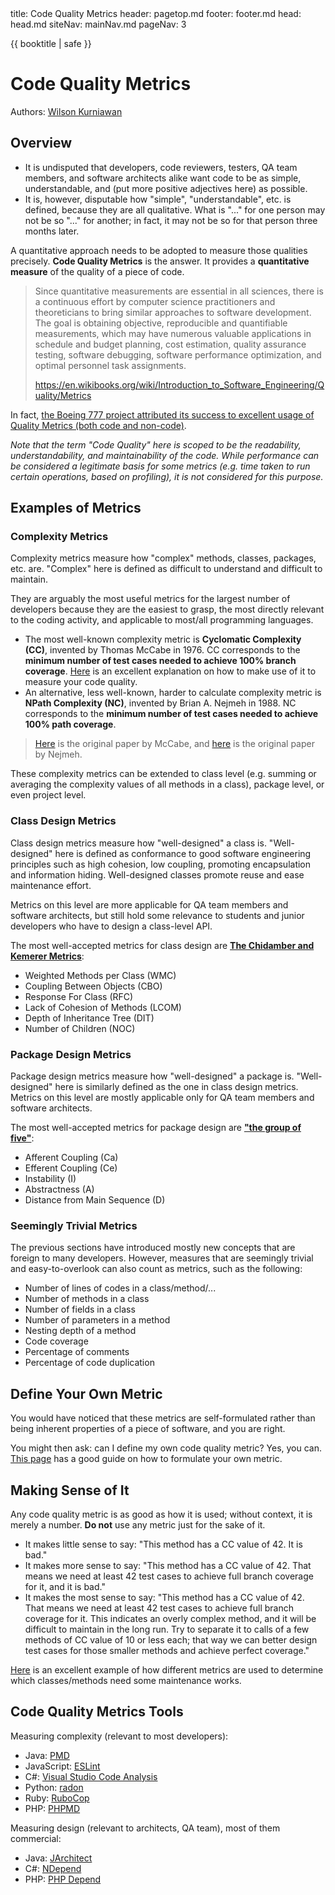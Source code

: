 <frontmatter>
  title: Code Quality Metrics
  header: pagetop.md
  footer: footer.md
  head: head.md
  siteNav: mainNav.md
  pageNav: 3
</frontmatter>

<div class="website-content">

{{ booktitle | safe }}

# Code Quality Metrics

Authors: [Wilson Kurniawan](https://github.com/wkurniawan07)

## Overview

- It is undisputed that developers, code reviewers, testers, QA team members, and software architects alike want code to be as simple, understandable, and (put more positive adjectives here) as possible.
- It is, however, disputable how "simple", "understandable", etc. is defined, because they are all qualitative. What is "..." for one person may not be so "..." for another; in fact, it may not be so for that person three months later.

A quantitative approach needs to be adopted to measure those qualities precisely. **Code Quality Metrics** is the answer. It provides a **quantitative measure** of the quality of a piece of code.

> Since quantitative measurements are essential in all sciences, there is a continuous effort by computer science practitioners and theoreticians to bring similar approaches to software development.
> The goal is obtaining objective, reproducible and quantifiable measurements, which may have numerous valuable applications in schedule and budget planning, cost estimation, quality assurance testing, software debugging, software performance optimization, and optimal personnel task assignments.
>
> https://en.wikibooks.org/wiki/Introduction_to_Software_Engineering/Quality/Metrics

In fact, [the Boeing 777 project attributed its success to excellent usage of Quality Metrics (both code and non-code)](https://thesai.org/Downloads/Volume3No1/Paper%2021-Survey%20on%20Impact%20of%20Software%20Metrics%20on%20Software%20Quality.pdf).

*Note that the term "Code Quality" here is scoped to be the readability, understandability, and maintainability of the code. While performance can be considered a legitimate basis for some metrics (e.g. time taken to run certain operations, based on profiling), it is not considered for this purpose.*

## Examples of Metrics

### Complexity Metrics

Complexity metrics measure how "complex" methods, classes, packages, etc. are. "Complex" here is defined as difficult to understand and difficult to maintain.

They are arguably the most useful metrics for the largest number of developers because they are the easiest to grasp, the most directly relevant to the coding activity, and applicable to most/all programming languages.

- The most well-known complexity metric is **Cyclomatic Complexity (CC)**, invented by Thomas McCabe in 1976. CC corresponds to the **minimum number of test cases needed to achieve 100% branch coverage**. [Here](http://www.whiteboxtest.com/cyclomatic-complexity.php) is an excellent explanation on how to make use of it to measure your code quality.
- An alternative, less well-known, harder to calculate complexity metric is **NPath Complexity (NC)**, invented by Brian A. Nejmeh in 1988. NC corresponds to the **minimum number of test cases needed to achieve 100% path coverage**.

> [Here](http://www.literateprogramming.com/mccabe.pdf) is the original paper by McCabe, and [here](https://dl.acm.org/citation.cfm?doid=42372.42379) is the original paper by Nejmeh.

These complexity metrics can be extended to class level (e.g. summing or averaging the complexity values of all methods in a class), package level, or even project level.

### Class Design Metrics

Class design metrics measure how "well-designed" a class is. "Well-designed" here is defined as conformance to good software engineering principles such as high cohesion, low coupling, promoting encapsulation and information hiding. Well-designed classes promote reuse and ease maintenance effort.

Metrics on this level are more applicable for QA team members and software architects, but still hold some relevance to students and junior developers who have to design a class-level API.

The most well-accepted metrics for class design are [**The Chidamber and Kemerer Metrics**](http://www.virtualmachinery.com/sidebar3.htm):
- Weighted Methods per Class (WMC)
- Coupling Between Objects (CBO)
- Response For Class (RFC)
- Lack of Cohesion of Methods (LCOM)
- Depth of Inheritance Tree (DIT)
- Number of Children (NOC)

### Package Design Metrics

Package design metrics measure how "well-designed" a package is. "Well-designed" here is similarly defined as the one in class design metrics. Metrics on this level are mostly applicable only for QA team members and software architects.

The most well-accepted metrics for package design are [**"the group of five"**](http://www.virtualmachinery.com/jhawkmetricssyspack.htm):
- Afferent Coupling (Ca)
- Efferent Coupling (Ce)
- Instability (I)
- Abstractness (A)
- Distance from Main Sequence (D)

### Seemingly Trivial Metrics

The previous sections have introduced mostly new concepts that are foreign to many developers.
However, measures that are seemingly trivial and easy-to-overlook can also count as metrics, such as the following:
- Number of lines of codes in a class/method/...
- Number of methods in a class
- Number of fields in a class
- Number of parameters in a method
- Nesting depth of a method
- Code coverage
- Percentage of comments
- Percentage of code duplication

## Define Your Own Metric

You would have noticed that these metrics are self-formulated rather than being inherent properties of a piece of software, and you are right.

You might then ask: can I define my own code quality metric? Yes, you can. [This page](https://www.developer.com/tech/article.php/3644656/Software-Quality-Metrics.htm) has a good guide on how to formulate your own metric.

## Making Sense of It

Any code quality metric is as good as how it is used; without context, it is merely a number. **Do not** use any metric just for the sake of it.
- It makes little sense to say: "This method has a CC value of 42. It is bad."
- It makes more sense to say: "This method has a CC value of 42. That means we need at least 42 test cases to achieve full branch coverage for it, and it is bad."
- It makes the most sense to say: "This method has a CC value of 42. That means we need at least 42 test cases to achieve full branch coverage for it. This indicates an overly complex method, and it will be difficult to maintain in the long run. Try to separate it to calls of a few methods of CC value of 10 or less each; that way we can better design test cases for those smaller methods and achieve perfect coverage."

[Here](https://homepages.dcc.ufmg.br/~figueiredo/disciplinas/lectures/detection-strategy-examples_v01.pdf) is an excellent example of how different metrics are used to determine which classes/methods need some maintenance works.

## Code Quality Metrics Tools

Measuring complexity (relevant to most developers):
- Java: [PMD](https://pmd.github.io)
- JavaScript: [ESLint](https://eslint.org)
- C#: [Visual Studio Code Analysis](https://blogs.msdn.microsoft.com/zainnab/2011/05/17/code-metrics-cyclomatic-complexity/)
- Python: [radon](https://pypi.python.org/pypi/radon)
- Ruby: [RuboCop](https://batsov.com/rubocop/)
- PHP: [PHPMD](https://phpmd.org)

Measuring design (relevant to architects, QA team), most of them commercial:
- Java: [JArchitect](https://www.jarchitect.com)
- C#: [NDepend](https://www.ndepend.com)
- PHP: [PHP Depend](https://pdepend.org)

</div>
